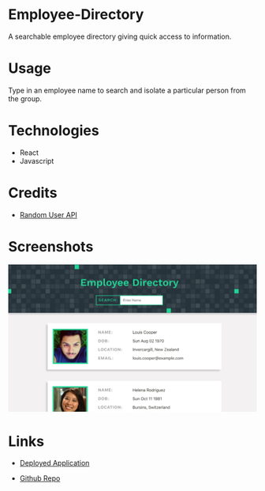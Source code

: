 # Employee-Directory
A searchable employee directory giving quick access to information.

# Usage
Type in an employee name to search and isolate a particular person from the group.

# Technologies
* React
* Javascript

# Credits
* [Random User API](https://randomuser.me/api/) 

# Screenshots 

![alt text](/public/employee-directory.jpg)

# Links
* [Deployed Application](https://ryansparker.github.io/employee-directory/)

* [Github Repo](https://github.com/ryansparker/employee-directory)
